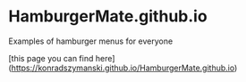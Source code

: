 # HamburgerMate.github.io
Examples of hamburger menus for everyone

[this page you can find here] (https://konradszymanski.github.io/HamburgerMate.github.io)
